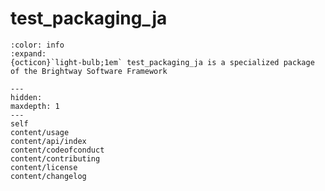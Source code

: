 # test_packaging_ja

```{button-link} https://docs.brightway.dev
:color: info
:expand:
{octicon}`light-bulb;1em` test_packaging_ja is a specialized package of the Brightway Software Framework
```

```{toctree}
---
hidden:
maxdepth: 1
---
self
content/usage
content/api/index
content/codeofconduct
content/contributing
content/license
content/changelog
```
